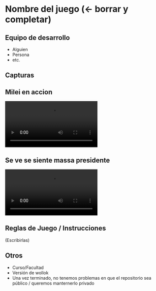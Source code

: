 # Nombre del juego (<- borrar y completar)

## Equipo de desarrollo

-   Alguien
-   Persona
-   etc.

## Capturas

## Milei en accion

![milei](./videos/milei.mp4)

## Se ve se siente massa presidente

![massa](./videos/massa.mp4)

## Reglas de Juego / Instrucciones

(Escribirlas)

## Otros

-   Curso/Facultad
-   Versión de wollok
-   Una vez terminado, no tenemos problemas en que el repositorio sea público / queremos manternerlo privado
